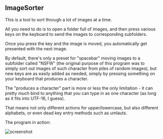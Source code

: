 ﻿## ImageSorter

This is a tool to sort through a lot of images at a time.

All you need to do is to open a folder full of images, and then press various keys on the keyboard to send the images to corresponding subfolders.

Once you press the key and the image is moved, you automatically get presented with the next image.

By default, there's only a preset for "spacebar" moving images to a subfolder called "NSFW" (the original purpose of this program was to simply sort out images of such character from piles of random images), but new keys are as easily added as needed, simply by pressing something on your keyboard that produces a character.

The "produces a character" part is more or less the only limitation - it can pretty much bind to anything that you can type in as one character (as long as it fits into UTF-16, I guess).

That means not only different actions for upper/lowercase, but also different alphabets, or even dead key entry methods such as umlauts.

The program in action:

![screenshot](https://raw.githubusercontent.com/htmlcoderexe/ImageSorter/main/screenshot.png)
